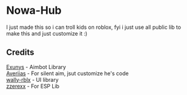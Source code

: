 # Nowa-Hub

I just made this so i can troll kids on roblox, fyi i just use all public lib to make this and just customize it :)<br>

## Credits
[Exunys](https://github.com/Exunys/) - Aimbot Library<br>
[Averiias](https://github.com/Averiias) - For silent aim, jsut customize he's code<br>
[wally-rblx](https://github.com/wally-rblx) - UI library<br>
[zzerexx](https://github.com/zzerexx) - For ESP Lib
